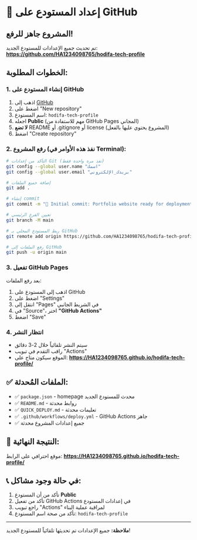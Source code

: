 # 🚀 إعداد المستودع على GitHub

## المشروع جاهز للرفع! 

تم تحديث جميع الإعدادات للمستودع الجديد:
**https://github.com/HA1234098765/hodifa-tech-profile**

## الخطوات المطلوبة:

### 1. إنشاء المستودع على GitHub
1. اذهب إلى [GitHub](https://github.com)
2. اضغط على "New repository"
3. اسم المستودع: `hodifa-tech-profile`
4. اجعله **Public** (مهم للاستفادة من GitHub Pages المجاني)
5. **لا تضع** README أو .gitignore أو license (المشروع يحتوي عليها بالفعل)
6. اضغط "Create repository"

### 2. رفع المشروع (نفذ هذه الأوامر في Terminal):

```bash
# التأكد من إعدادات Git (نفذ مرة واحدة فقط)
git config --global user.name "اسمك"
git config --global user.email "بريدك_الإلكتروني"

# إضافة جميع الملفات
git add .

# إنشاء commit
git commit -m "🎉 Initial commit: Portfolio website ready for deployment"

# تعيين الفرع الرئيسي
git branch -M main

# ربط المستودع المحلي بـ GitHub
git remote add origin https://github.com/HA1234098765/hodifa-tech-profile.git

# رفع الملفات إلى GitHub
git push -u origin main
```

### 3. تفعيل GitHub Pages
بعد رفع الملفات:
1. اذهب إلى المستودع على GitHub
2. اضغط على "Settings"
3. انتقل إلى "Pages" في الشريط الجانبي
4. في "Source"، اختر **"GitHub Actions"**
5. اضغط "Save"

### 4. انتظار النشر
- سيتم النشر تلقائياً خلال 2-3 دقائق
- راقب التقدم في تبويب "Actions"
- الموقع سيكون متاح على: **https://HA1234098765.github.io/hodifa-tech-profile/**

## ✅ الملفات المُحدثة:
- ✅ `package.json` - homepage محدث للمستودع الجديد
- ✅ `README.md` - روابط محدثة
- ✅ `QUICK_DEPLOY.md` - تعليمات محدثة
- ✅ `.github/workflows/deploy.yml` - GitHub Actions جاهز
- ✅ جميع إعدادات المشروع محدثة

## 🎯 النتيجة النهائية:
موقع احترافي على الرابط:
**https://HA1234098765.github.io/hodifa-tech-profile/**

## 📞 في حالة وجود مشاكل:
1. تأكد من أن المستودع **Public**
2. تأكد من تفعيل GitHub Actions في إعدادات المستودع
3. راجع تبويب "Actions" لمراقبة عملية البناء
4. تأكد من صحة اسم المستودع: `hodifa-tech-profile`

---
**ملاحظة:** جميع الإعدادات تم تحديثها تلقائياً للمستودع الجديد!
